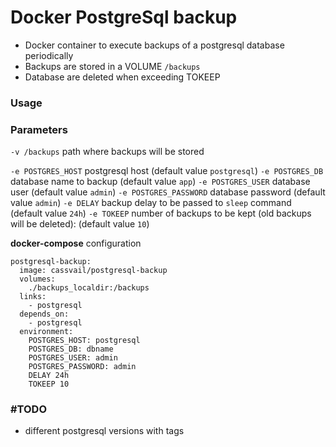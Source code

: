
# Docker PostgreSql backup

* Docker container to execute backups of a postgresql database periodically
* Backups are stored in a VOLUME ``/backups``
* Database are deleted when exceeding TOKEEP

### Usage

### Parameters

```-v /backups``` path where backups will be stored


```-e POSTGRES_HOST``` postgresql host (default value ```postgresql```)
```-e POSTGRES_DB``` database name to backup (default value ```app```)
```-e POSTGRES_USER``` database user (default value ```admin```)
```-e POSTGRES_PASSWORD``` database password (default value ```admin```)
```-e DELAY``` backup delay to be passed to ```sleep``` command (default value ```24h```)
```-e TOKEEP``` number of backups to be kept (old backups will be deleted): (default value ```10```)

**docker-compose** configuration

```
postgresql-backup:
  image: cassvail/postgresql-backup
  volumes:
    ./backups_localdir:/backups
  links:
    - postgresql
  depends_on:
    - postgresql
  environment:
    POSTGRES_HOST: postgresql
    POSTGRES_DB: dbname
    POSTGRES_USER: admin
    POSTGRES_PASSWORD: admin
    DELAY 24h
    TOKEEP 10
```

### #TODO

* different postgresql versions with tags
